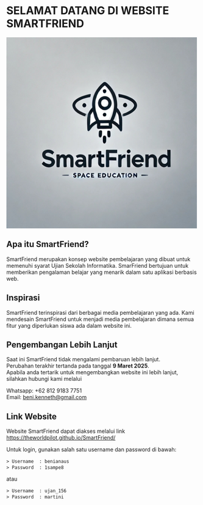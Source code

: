 # SELAMAT DATANG DI WEBSITE SMARTFRIEND

<img src="/gambar/LogoSmartFriend.jpeg" align="center" height="500" width="500">

## Apa itu SmartFriend?

SmartFriend merupakan konsep website pembelajaran yang dibuat untuk memenuhi syarat Ujian Sekolah Informatika.
SmarFriend bertujuan untuk memberikan pengalaman belajar yang menarik dalam satu aplikasi berbasis web.

## Inspirasi

SmartFriend terinspirasi dari berbagai media pembelajaran yang ada. Kami mendesain SmartFriend untuk menjadi media pembelajaran dimana semua fitur yang diperlukan siswa ada dalam website ini.

## Pengembangan Lebih Lanjut

Saat ini SmartFriend tidak mengalami pembaruan lebih lanjut.  
Perubahan terakhir tertanda pada tanggal **9 Maret 2025**.  
Apabila anda tertarik untuk mengembangkan website ini lebih lanjut, silahkan hubungi kami melalui

Whatsapp: +62 812 9183 7751  
Email: beni.kenneth@gmail.com

## Link Website

Website SmartFriend dapat diakses melalui link  
https://theworldpilot.github.io/SmartFriend/

Untuk login, gunakan salah satu username dan password di bawah:  

    > Username	: benianaus  
    > Password	: 1sampe8  

atau

    > Username	: ujan_156  
    > Password	: martini  
